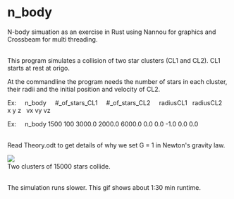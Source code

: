# n_body
N-body simuation as an exercise in Rust using Nannou for graphics and Crossbeam for multi threading.  
  
\
This program simulates a collision of two star clusters (CL1 and CL2).    CL1 starts at rest at origo.

At the commandline the program needs the number of stars in each cluster, their radii and the initial position and velocity of CL2.

Ex: &nbsp; &nbsp; n_body &nbsp; &nbsp; #_of_stars_CL1 &nbsp;  &nbsp; #_of_stars_CL2 &nbsp; &nbsp; radiusCL1 &nbsp; radiusCL2 &nbsp; x y z &nbsp; vx vy vz

Ex: &nbsp; &nbsp; n_body 1500 100 3000.0 2000.0 6000.0 0.0 0.0 -1.0 0.0 0.0  

\
Read Theory.odt to get details of why we set G = 1 in Newton's gravity law.

<img src="/Cluster.gif?raw=true" align="left">  

\
Two clusters of 15000 stars collide.   

\
The simulation runs slower. This gif shows about 1:30 min runtime.
